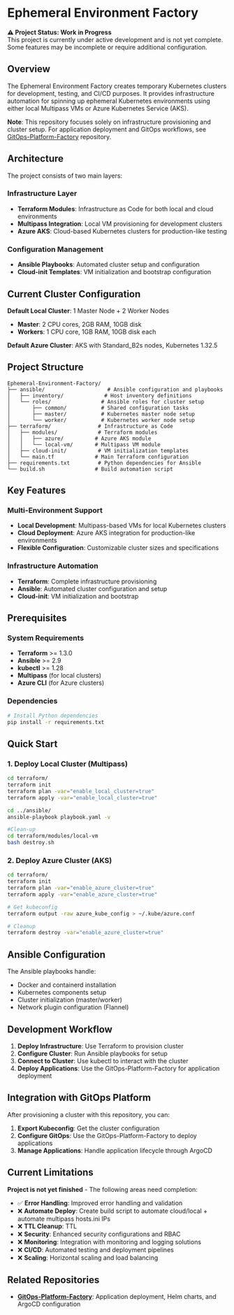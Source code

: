 # Ephemeral Environment Factory

**⚠️ Project Status: Work in Progress**  
This project is currently under active development and is not yet complete. Some features may be incomplete or require additional configuration.

## Overview

The Ephemeral Environment Factory creates temporary Kubernetes clusters for development, testing, and CI/CD purposes. It provides infrastructure automation for spinning up ephemeral Kubernetes environments using either local Multipass VMs or Azure Kubernetes Service (AKS).

**Note**: This repository focuses solely on infrastructure provisioning and cluster setup. For application deployment and GitOps workflows, see [GitOps-Platform-Factory](https://github.com/vladcalo/GitOps-Platform-Factory) repository.

## Architecture

The project consists of two main layers:

### Infrastructure Layer

- **Terraform Modules**: Infrastructure as Code for both local and cloud environments
- **Multipass Integration**: Local VM provisioning for development clusters
- **Azure AKS**: Cloud-based Kubernetes clusters for production-like testing

### Configuration Management

- **Ansible Playbooks**: Automated cluster setup and configuration
- **Cloud-init Templates**: VM initialization and bootstrap configuration

## Current Cluster Configuration

**Default Local Cluster**: 1 Master Node + 2 Worker Nodes

- **Master**: 2 CPU cores, 2GB RAM, 10GB disk
- **Workers**: 1 CPU core, 1GB RAM, 10GB disk each

**Default Azure Cluster**: AKS with Standard_B2s nodes, Kubernetes 1.32.5

## Project Structure

```
Ephemeral-Environment-Factory/
├── ansible/                    # Ansible configuration and playbooks
│   ├── inventory/             # Host inventory definitions
│   └── roles/                # Ansible roles for cluster setup
│       ├── common/           # Shared configuration tasks
│       ├── master/           # Kubernetes master node setup
│       └── worker/           # Kubernetes worker node setup
├── terraform/               # Infrastructure as Code
│   ├── modules/             # Terraform modules
│   │   ├── azure/          # Azure AKS module
│   │   └── local-vm/       # Multipass VM module
│   ├── cloud-init/          # VM initialization templates
│   └── main.tf             # Main Terraform configuration
├── requirements.txt         # Python dependencies for Ansible
└── build.sh                # Build automation script
```

## Key Features

### Multi-Environment Support

- **Local Development**: Multipass-based VMs for local Kubernetes clusters
- **Cloud Deployment**: Azure AKS integration for production-like environments
- **Flexible Configuration**: Customizable cluster sizes and specifications

### Infrastructure Automation

- **Terraform**: Complete infrastructure provisioning
- **Ansible**: Automated cluster configuration and setup
- **Cloud-init**: VM initialization and bootstrap

## Prerequisites

### System Requirements

- **Terraform** >= 1.3.0
- **Ansible** >= 2.9
- **kubectl** >= 1.28
- **Multipass** (for local clusters)
- **Azure CLI** (for Azure clusters)

### Dependencies

```bash
# Install Python dependencies
pip install -r requirements.txt
```

## Quick Start

### 1. Deploy Local Cluster (Multipass)

```bash
cd terraform/
terraform init
terraform plan -var="enable_local_cluster=true"
terraform apply -var="enable_local_cluster=true"

cd ../ansible/
ansible-playbook playbook.yaml -v

#Clean-up
cd terraform/modules/local-vm
bash destroy.sh
```

### 2. Deploy Azure Cluster (AKS)

```bash
cd terraform/
terraform init
terraform plan -var="enable_azure_cluster=true"
terraform apply -var="enable_azure_cluster=true"

# Get kubeconfig
terraform output -raw azure_kube_config > ~/.kube/azure.conf

# Cleanup
terraform destroy -var="enable_azure_cluster=true"
```

## Ansible Configuration

The Ansible playbooks handle:

- Docker and containerd installation
- Kubernetes components setup
- Cluster initialization (master/worker)
- Network plugin configuration (Flannel)

## Development Workflow

1. **Deploy Infrastructure**: Use Terraform to provision cluster
2. **Configure Cluster**: Run Ansible playbooks for setup
3. **Connect to Cluster**: Use kubectl to interact with the cluster
4. **Deploy Applications**: Use the GitOps-Platform-Factory for application deployment

## Integration with GitOps Platform

After provisioning a cluster with this repository, you can:

1. **Export Kubeconfig**: Get the cluster configuration
2. **Configure GitOps**: Use the GitOps-Platform-Factory to deploy applications
3. **Manage Applications**: Handle application lifecycle through ArgoCD

## Current Limitations

**Project is not yet finished** - The following areas need completion:

- ✅ **Error Handling**: Improved error handling and validation
- ❌ **Automate Deploy**: Create build script to automate cloud/local + automate multipass hosts.ini IPs
- ❌ **TTL Cleanup**: TTL
- ❌ **Security**: Enhanced security configurations and RBAC
- ❌ **Monitoring**: Integration with monitoring and logging solutions
- ❌ **CI/CD**: Automated testing and deployment pipelines
- ❌ **Scaling**: Horizontal scaling and load balancing

## Related Repositories

- **[GitOps-Platform-Factory](https://github.com/vladcalo/GitOps-Platform-Factory)**: Application deployment, Helm charts, and ArgoCD configuration

